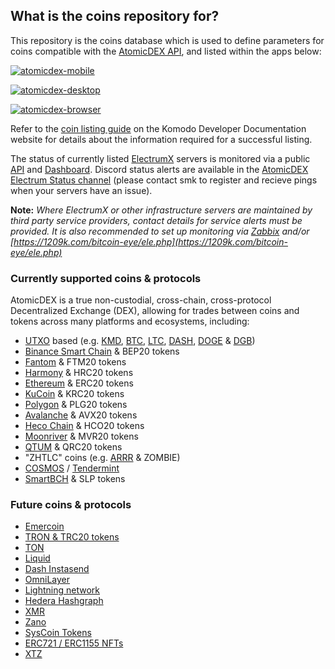 ## What is the coins repository for?

This repository is the coins database which is used to define parameters for coins compatible with the [AtomicDEX API](https://github.com/KomodoPlatform/atomicDEX-API/), and listed within the apps below:

[![atomicdex-mobile](https://user-images.githubusercontent.com/35845239/226103567-6d6872de-b0aa-4b87-9ba6-b692be314861.png)](https://atomicdex.io/en/mobile/)

[![atomicdex-desktop](https://user-images.githubusercontent.com/35845239/226103576-a0336fcb-0d8e-47db-bf66-6ec779c35f1c.png)](https://github.com/KomodoPlatform/atomicDEX-Desktop)

[![atomicdex-browser](https://user-images.githubusercontent.com/35845239/226103583-0c1f1b73-80a0-4123-8a4a-bdc2bccd9594.png)](https://app.atomicdex.io)
 
Refer to the [coin listing guide](https://developers.komodoplatform.com/basic-docs/atomicdex/atomicdex-tutorials/listing-a-coin-on-atomicdex.html) on the Komodo Developer Documentation website for details about the information required for a successful listing.

The status of currently listed [ElectrumX](https://electrumx.readthedocs.io/en/latest/) servers is monitored via a public [API](https://electrum-status.dragonhound.info/api/v1/electrums_status) and [Dashboard](https://stats.kmd.io/atomicdex/electrum_status/). Discord status alerts are available in the [AtomicDEX Electrum Status channel](https://discord.gg/rTkjADfnjt) (please contact smk to register and recieve pings when your servers have an issue).

**Note:** _Where ElectrumX or other infrastructure servers are maintained by third party service providers, contact details for service alerts must be provided. It is also recommended to set up monitoring via [Zabbix](https://www.zabbix.com/) and/or [https://1209k.com/bitcoin-eye/ele.php](https://1209k.com/bitcoin-eye/ele.php)_



### Currently supported coins & protocols

AtomicDEX is a true non-custodial, cross-chain, cross-protocol Decentralized Exchange (DEX), allowing for trades between coins and tokens across many platforms and ecosystems, including:

- [UTXO](https://utxo-alliance.org/) based (e.g. [KMD](https://komodoplatform.com/), [BTC](https://www.bitcoin.com/), [LTC](https://litecoin.com/en/), [DASH](https://www.dash.org/), [DOGE](https://dogecoin.com/) & [DGB](https://digibyte.org/en-us/))
- [Binance Smart Chain](https://www.binance.com/en/blog/ecosystem/introducing-bnb-chain-the-evolution-of-binance-smart-chain-421499824684903436) & BEP20 tokens
- [Fantom](https://fantom.foundation/) & FTM20 tokens
- [Harmony](https://github.com/harmony-one/HRC) & HRC20 tokens
- [Ethereum](https://ethereum.org/en/) & ERC20 tokens
- [KuCoin](https://www.kucoin.com/) & KRC20 tokens
- [Polygon](https://polygon.technology/) & PLG20 tokens
- [Avalanche](https://www.avax.com/) & AVX20 tokens
- [Heco Chain](https://www.hecochain.com/en-us/) & HCO20 tokens
- [Moonriver](https://moonbeam.network/networks/moonriver/) & MVR20 tokens
- [QTUM](https://www.qtum.org/) & QRC20 tokens
- "ZHTLC" coins (e.g. [ARRR](https://pirate.black/) & ZOMBIE)
- [COSMOS](https://cosmos.network/) / [Tendermint](https://tendermint.com/)
- [SmartBCH](https://smartbch.org/) & SLP tokens


### Future coins & protocols

- [Emercoin](https://github.com/KomodoPlatform/atomicDEX-API/issues/1700)
- [TRON & TRC20 tokens](https://github.com/KomodoPlatform/atomicDEX-API/issues/1542)
- [TON](https://github.com/KomodoPlatform/atomicDEX-API/issues/1531)
- [Liquid](https://github.com/KomodoPlatform/atomicDEX-API/issues/1267)
- [Dash Instasend](https://github.com/KomodoPlatform/atomicDEX-API/issues/1136)
- [OmniLayer](https://github.com/KomodoPlatform/atomicDEX-API/issues/1087)
- [Lightning network](https://github.com/KomodoPlatform/atomicDEX-API/issues/1045)
- [Hedera Hashgraph](https://github.com/KomodoPlatform/atomicDEX-API/issues/979)
- [XMR](https://github.com/KomodoPlatform/atomicDEX-API/issues/956)
- [Zano](https://github.com/KomodoPlatform/atomicDEX-API/issues/942)
- [SysCoin Tokens](https://github.com/KomodoPlatform/atomicDEX-API/issues/938)
- [ERC721 / ERC1155 NFTs](https://github.com/KomodoPlatform/atomicDEX-API/issues/900)
- [XTZ](https://github.com/KomodoPlatform/atomicDEX-API/issues/632)
